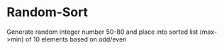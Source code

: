 # Random-Sort
Generate random integer number 50-80 and place into sorted list (max->min) of 10 elements based on odd/even 
